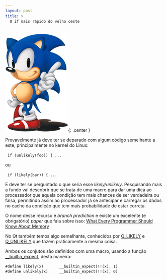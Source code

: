 ```yaml
---
layout: post
title: >
  O if mais rápido do velho oeste
---
```


![image](/public/2015-03-31-o-if-mais-rapido-do-velho-oeste/sonic.png){: .center }

Provavelmente já deve ter se deparado com algum código semelhante a este, principalmente no kernel do Linux:

` if (unlikely(foo)) { ...`

ou

` if (likely(bar)) { ...`

E deve ter se perguntado o que seria esse _likely/unlikely_. Pesquisando mais a fundo vai descobrir que se trata de uma macro para dar uma dica ao processador que aquela condição tem mais chances de ser verdadeira ou falsa, permitindo assim ao processador já se antecipar e carregar os dados no cache da condição que tem mais probabilidade de estar correta.

O nome desse recurso é _branch prediction_ e existe um excelente (e obrigatório) _paper_ que fala sobre isso: [What Every Programmer Should Know About Memory](http://www.akkadia.org/drepper/cpumemory.pdf)

No Qt também temos algo semelhante, conhecidos por [Q_LIKELY](http://doc.qt.io/qt-5/qtglobal.html#Q_LIKELY) e [Q_UNLIKELY](http://doc.qt.io/qt-5/qtglobal.html#Q_UNLIKELY) que fazem praticamente a mesma coisa.

Ambos os conjutos são definidos com uma macro, usando a função [\_\_builtin_expect](https://gcc.gnu.org/onlinedocs/gcc/Other-Builtins.html), desta maneira:

```
#define likely(x)       __builtin_expect(!!(x), 1)
#define unlikely(x)     __builtin_expect(!!(x), 0)
```
